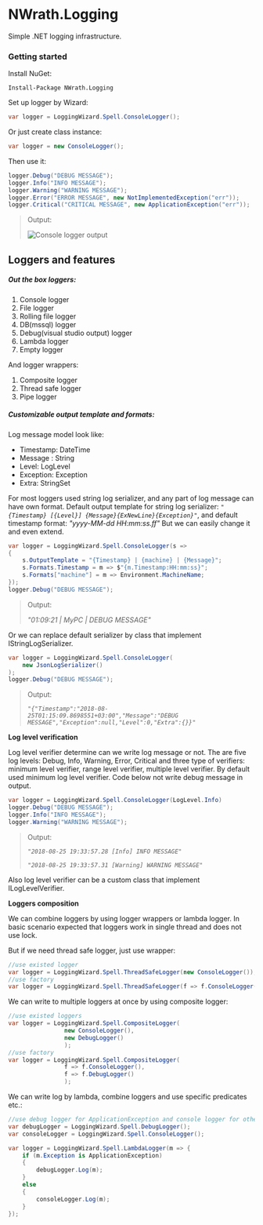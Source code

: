# NWrath.Logging
Simple .NET logging infrastructure.

### Getting started
Install NuGet:
```
Install-Package NWrath.Logging
```
Set up logger by Wizard:
```csharp
var logger = LoggingWizard.Spell.ConsoleLogger();
```
Or just create class instance:
```csharp
var logger = new ConsoleLogger();
```
Then use it:
```csharp
logger.Debug("DEBUG MESSAGE");
logger.Info("INFO MESSAGE");
logger.Warning("WARNING MESSAGE");
logger.Error("ERROR MESSAGE", new NotImplementedException("err"));
logger.Critical("CRITICAL MESSAGE", new ApplicationException("err"));
```
>Output:
>
>![Console logger output](https://res.cloudinary.com/di745chv1/image/upload/v1535222860/ConsoleLoggerOutput1.png)

## Loggers and features
##### Out the box loggers:
1. Console logger
2. File logger
3. Rolling file logger
4. DB(mssql) logger
5. Debug(visual studio output) logger
6. Lambda logger
7. Empty logger

And logger wrappers:
1. Composite logger
2. Thread safe logger
3. Pipe logger

##### Customizable output template and formats:
Log message model look like:
* Timestamp: DateTime
* Message : String
* Level: LogLevel   
* Exception: Exception
* Extra: StringSet

For most loggers used string log serializer, and any part of log message can have own format.
Default output template for string log serializer: *`"{Timestamp} [{Level}] {Message}{ExNewLine}{Exception}"`*, 
and default timestamp format: *"yyyy-MM-dd HH:mm:ss.ff"*
But we can easily change it and even extend.
```csharp
var logger = LoggingWizard.Spell.ConsoleLogger(s =>
{
    s.OutputTemplate = "{Timestamp} | {machine} | {Message}";
    s.Formats.Timestamp = m => $"{m.Timestamp:HH:mm:ss}";
    s.Formats["machine"] = m => Environment.MachineName;
});
logger.Debug("DEBUG MESSAGE");
```
>Output: 
>
>*"01:09:21 | MyPC | DEBUG MESSAGE"*

Or we can replace default serializer by class that implement IStringLogSerializer.
```csharp
var logger = LoggingWizard.Spell.ConsoleLogger(
    new JsonLogSerializer()
);
logger.Debug("DEBUG MESSAGE");
```
>Output: 
>
>*`"{"Timestamp":"2018-08-25T01:15:09.8698551+03:00","Message":"DEBUG MESSAGE","Exception":null,"Level":0,"Extra":{}}"`*

**Log level verification** 

Log level verifier determine can we write log message or not.
The are five log levels: Debug, Info, Warning, Error, Critical and three type of verifiers: minimum level verifier, range level verifier, multiple level verifier.
By default used minimum log level verifier. Code below not write debug message in output.
```csharp
var logger = LoggingWizard.Spell.ConsoleLogger(LogLevel.Info)
logger.Debug("DEBUG MESSAGE");
logger.Info("INFO MESSAGE");
logger.Warning("WARNING MESSAGE");
```
>Output: 
>
>*`"2018-08-25 19:33:57.28 [Info] INFO MESSAGE"`*
>
>*`"2018-08-25 19:33:57.31 [Warning] WARNING MESSAGE"`*

Also log level verifier can be a custom class that implement ILogLevelVerifier.

**Loggers composition**

We can combine loggers by using logger wrappers or lambda logger.
In basic scenario expected that loggers work in single thread and does not use lock.

But if we need thread safe logger, just use wrapper:
```csharp
//use existed logger
var logger = LoggingWizard.Spell.ThreadSafeLogger(new ConsoleLogger());
//use factory
var logger = LoggingWizard.Spell.ThreadSafeLogger(f => f.ConsoleLogger())
```
We can write to multiple loggers at once by using composite logger:
```csharp
//use existed loggers
var logger = LoggingWizard.Spell.CompositeLogger(
                new ConsoleLogger(),
                new DebugLogger()
                );
//use factory
var logger = LoggingWizard.Spell.CompositeLogger(
                f => f.ConsoleLogger(),
                f => f.DebugLogger()
                );
```
We can write log by lambda, combine loggers and use specific predicates etc.:
```csharp
//use debug logger for ApplicationException and console logger for other messages
var debugLogger = LoggingWizard.Spell.DebugLogger();
var consoleLogger = LoggingWizard.Spell.ConsoleLogger();

var logger = LoggingWizard.Spell.LambdaLogger(m => {
    if (m.Exception is ApplicationException)
    {
        debugLogger.Log(m);
    }
    else
    {
        consoleLogger.Log(m);
    }
});
```
